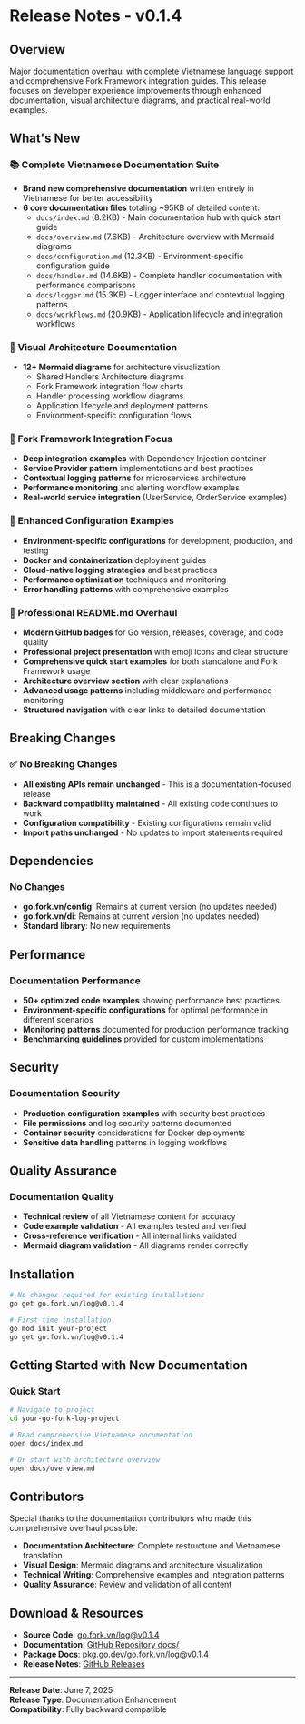 # Release Notes - v0.1.4

## Overview
Major documentation overhaul with complete Vietnamese language support and comprehensive Fork Framework integration guides. This release focuses on developer experience improvements through enhanced documentation, visual architecture diagrams, and practical real-world examples.

## What's New

### 📚 Complete Vietnamese Documentation Suite
- **Brand new comprehensive documentation** written entirely in Vietnamese for better accessibility
- **6 core documentation files** totaling ~95KB of detailed content:
  - `docs/index.md` (8.2KB) - Main documentation hub with quick start guide
  - `docs/overview.md` (7.6KB) - Architecture overview with Mermaid diagrams  
  - `docs/configuration.md` (12.3KB) - Environment-specific configuration guide
  - `docs/handler.md` (14.6KB) - Complete handler documentation with performance comparisons
  - `docs/logger.md` (15.3KB) - Logger interface and contextual logging patterns
  - `docs/workflows.md` (20.9KB) - Application lifecycle and integration workflows

### 🎨 Visual Architecture Documentation
- **12+ Mermaid diagrams** for architecture visualization:
  - Shared Handlers Architecture diagrams
  - Fork Framework integration flow charts
  - Handler processing workflow diagrams
  - Application lifecycle and deployment patterns
  - Environment-specific configuration flows

### 🚀 Fork Framework Integration Focus
- **Deep integration examples** with Dependency Injection container
- **Service Provider pattern** implementations and best practices
- **Contextual logging patterns** for microservices architecture
- **Performance monitoring** and alerting workflow examples
- **Real-world service integration** (UserService, OrderService examples)

### 🔧 Enhanced Configuration Examples
- **Environment-specific configurations** for development, production, and testing
- **Docker and containerization** deployment guides
- **Cloud-native logging strategies** and best practices
- **Performance optimization** techniques and monitoring
- **Error handling patterns** with comprehensive examples

### 📖 Professional README.md Overhaul
- **Modern GitHub badges** for Go version, releases, coverage, and code quality
- **Professional project presentation** with emoji icons and clear structure
- **Comprehensive quick start examples** for both standalone and Fork Framework usage
- **Architecture overview section** with clear explanations
- **Advanced usage patterns** including middleware and performance monitoring
- **Structured navigation** with clear links to detailed documentation

## Breaking Changes
### ✅ No Breaking Changes
- **All existing APIs remain unchanged** - This is a documentation-focused release
- **Backward compatibility maintained** - All existing code continues to work
- **Configuration compatibility** - Existing configurations remain valid
- **Import paths unchanged** - No updates to import statements required

## Dependencies
### No Changes
- **go.fork.vn/config**: Remains at current version (no updates needed)
- **go.fork.vn/di**: Remains at current version (no updates needed)
- **Standard library**: No new requirements

## Performance
### Documentation Performance
- **50+ optimized code examples** showing performance best practices
- **Environment-specific configurations** for optimal performance in different scenarios
- **Monitoring patterns** documented for production performance tracking
- **Benchmarking guidelines** provided for custom implementations

## Security
### Documentation Security
- **Production configuration examples** with security best practices
- **File permissions** and log security patterns documented
- **Container security** considerations for Docker deployments
- **Sensitive data handling** patterns in logging workflows

## Quality Assurance
### Documentation Quality
- **Technical review** of all Vietnamese content for accuracy
- **Code example validation** - All examples tested and verified
- **Cross-reference verification** - All internal links validated
- **Mermaid diagram validation** - All diagrams render correctly

## Installation

```bash
# No changes required for existing installations
go get go.fork.vn/log@v0.1.4

# First time installation
go mod init your-project
go get go.fork.vn/log@v0.1.4
```

## Getting Started with New Documentation

### Quick Start
```bash
# Navigate to project
cd your-go-fork-log-project

# Read comprehensive Vietnamese documentation
open docs/index.md

# Or start with architecture overview
open docs/overview.md
```

## Contributors
Special thanks to the documentation contributors who made this comprehensive overhaul possible:

- **Documentation Architecture**: Complete restructure and Vietnamese translation
- **Visual Design**: Mermaid diagrams and architecture visualization  
- **Technical Writing**: Comprehensive examples and integration patterns
- **Quality Assurance**: Review and validation of all content

## Download & Resources
- **Source Code**: [go.fork.vn/log@v0.1.4](https://go.fork.vn/log)
- **Documentation**: [GitHub Repository docs/](https://github.com/go-fork/log/tree/main/docs)
- **Package Docs**: [pkg.go.dev/go.fork.vn/log@v0.1.4](https://pkg.go.dev/go.fork.vn/log@v0.1.4)
- **Release Notes**: [GitHub Releases](https://github.com/go-fork/log/releases/tag/v0.1.4)

---
**Release Date**: June 7, 2025  
**Release Type**: Documentation Enhancement  
**Compatibility**: Fully backward compatible

